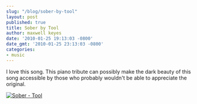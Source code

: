 ```yaml
---
slug: "/blog/sober-by-tool"
layout: post
published: true
title: Sober by Tool
author: maxwell keyes
date: '2010-01-25 19:13:03 -0800'
date_gmt: '2010-01-25 23:13:03 -0800'
categories:
- music
---
```


I love this song. This piano tribute can possibly make the dark beauty of this
song accessible by those who probably wouldn't be able to appreciate the
original.

[![Sober - Tool](http://img.youtube.com/vi/6AqLBlOf2Vk/0.jpg)](http://www.youtube.com/watch?v=-6AqLBlOf2Vk)

